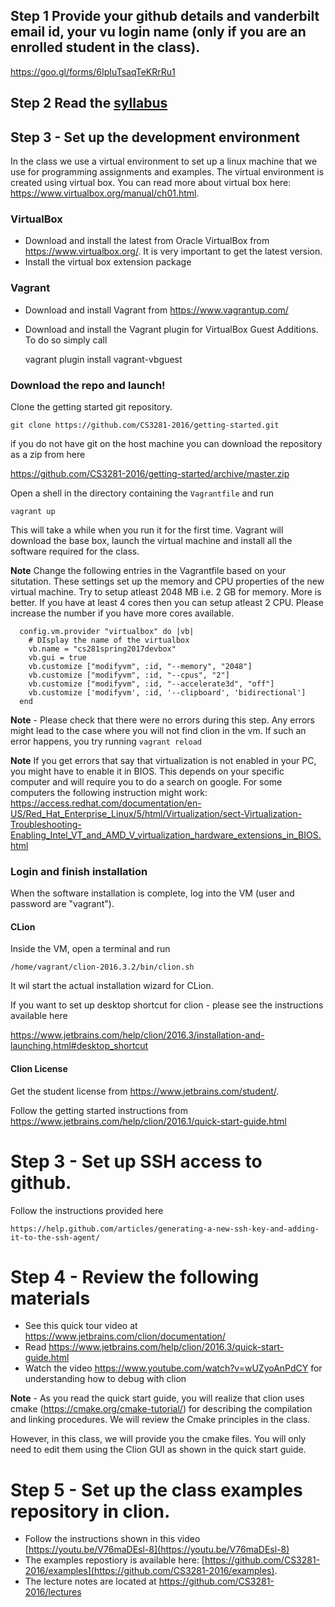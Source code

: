 ## Step 1 Provide your github details and vanderbilt email id, your vu login name (only if you are an enrolled student in the class).

https://goo.gl/forms/6IpIuTsaqTeKRrRu1

## Step 2 Read the [syllabus](syllabus.md)



## Step 3 - Set up the development environment 

In the class we use a virtual environment to set up a linux machine that we use for programming assignments and examples. The virtual environment is created using virtual box.  You can read more about virtual box here: https://www.virtualbox.org/manual/ch01.html.

### VirtualBox

- Download and install the latest from Oracle VirtualBox from https://www.virtualbox.org/. It is very important to get the latest version.
- Install the virtual box extension package

### Vagrant

- Download and install Vagrant from https://www.vagrantup.com/
- Download and install the Vagrant plugin for VirtualBox Guest Additions. To do so simply call 

    vagrant plugin install vagrant-vbguest
	
### Download the repo and launch!

Clone the getting started git repository. 

    git clone https://github.com/CS3281-2016/getting-started.git
    
    
if you do not have git on the host machine you can download the repository as a zip from here
  
  https://github.com/CS3281-2016/getting-started/archive/master.zip

Open a shell in the directory containing the `Vagrantfile` and run

    vagrant up

This will take a while when you run it for the first time.
Vagrant will download the base box, launch the virtual machine and install all the software required for the class.

**Note** Change the following entries in the Vagrantfile based on your situtation. These settings set up the memory and CPU properties of the new virtual machine. Try to setup atleast 2048 MB i.e. 2 GB for memory. More is better. If you have at least 4 cores then you can setup atleast 2 CPU. Please increase the number if you have more cores available.

```
  config.vm.provider "virtualbox" do |vb|
  	# DIsplay the name of the virtualbox 
  	vb.name = "cs281spring2017devbox"
    vb.gui = true
    vb.customize ["modifyvm", :id, "--memory", "2048"]
    vb.customize ["modifyvm", :id, "--cpus", "2"]   
    vb.customize ["modifyvm", :id, "--accelerate3d", "off"]
	vb.customize ['modifyvm', :id, '--clipboard', 'bidirectional']
  end
  ```

**Note** - Please check that there were no errors during this step. Any errors might lead to the case where you will not find clion in the vm. If such an error happens, you try running ``vagrant reload``

**Note** If you get errors that say that virtualization is not enabled in your PC, you might have to enable it in BIOS. This depends on your specific computer and will require you to do a search on google. For some computers the following instruction might work: https://access.redhat.com/documentation/en-US/Red_Hat_Enterprise_Linux/5/html/Virtualization/sect-Virtualization-Troubleshooting-Enabling_Intel_VT_and_AMD_V_virtualization_hardware_extensions_in_BIOS.html

### Login and finish installation

When the software installation is complete, log into the VM (user and password are "vagrant").

#### CLion

Inside the VM, open a terminal and run 

    /home/vagrant/clion-2016.3.2/bin/clion.sh
	
It wil start the actual installation wizard for CLion. 

If you want to set up desktop shortcut for clion - please see the instructions available here

https://www.jetbrains.com/help/clion/2016.3/installation-and-launching.html#desktop_shortcut

#### Clion License

Get the student license from https://www.jetbrains.com/student/. 

Follow the getting started instructions from https://www.jetbrains.com/help/clion/2016.1/quick-start-guide.html

# Step 3 - Set up SSH access to github. 

 Follow the instructions provided here
	
	https://help.github.com/articles/generating-a-new-ssh-key-and-adding-it-to-the-ssh-agent/

# Step 4 - Review the following materials

   - See this quick tour video at https://www.jetbrains.com/clion/documentation/
   - Read https://www.jetbrains.com/help/clion/2016.3/quick-start-guide.html 
   - Watch the video https://www.youtube.com/watch?v=wUZyoAnPdCY for understanding how to debug with clion
   
**Note** - As you read the quick start guide, you will realize that clion uses cmake (https://cmake.org/cmake-tutorial/) for describing the compilation and linking procedures. We will review the Cmake principles in the class.

However, in this class, we will provide you the cmake files. You will only need to edit them using the Clion GUI as shown in the quick start guide.

# Step 5 - Set up the class examples repository in clion.

- Follow the instructions shown in this video [https://youtu.be/V76maDEsl-8](https://youtu.be/V76maDEsl-8)
- The examples repostiory is available here: [https://github.com/CS3281-2016/examples](https://github.com/CS3281-2016/examples).
- The lecture notes are located at https://github.com/CS3281-2016/lectures

